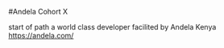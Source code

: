 #Andela Cohort X

start of  path a world class developer facilited by Andela Kenya
https://andela.com/
